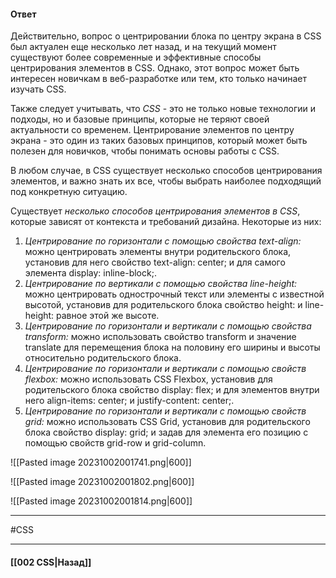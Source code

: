#### Ответ

Действительно, вопрос о центрировании блока по центру экрана в CSS был актуален еще несколько лет назад, и на текущий момент существуют более современные и эффективные способы центрирования элементов в CSS. Однако, этот вопрос может быть интересен новичкам в веб-разработке или тем, кто только начинает изучать CSS.

Также следует учитывать, что *CSS* - это не только новые технологии и подходы, но и базовые принципы, которые не теряют своей актуальности со временем. Центрирование элементов по центру экрана - это один из таких базовых принципов, который может быть полезен для новичков, чтобы понимать основы работы с CSS.

В любом случае, в CSS существует несколько способов центрирования элементов, и важно знать их все, чтобы выбрать наиболее подходящий под конкретную ситуацию.

Существует *несколько способов центрирования элементов в CSS*, которые зависят от контекста и требований дизайна. Некоторые из них:

1. *Центрирование по горизонтали с помощью свойства text-align:* можно центрировать элементы внутри родительского блока, установив для него свойство text-align: center; и для самого элемента display: inline-block;.
2. *Центрирование по вертикали с помощью свойства line-height:* можно центрировать однострочный текст или элементы с известной высотой, установив для родительского блока свойство height: и line-height: равное этой же высоте.
3. *Центрирование по горизонтали и вертикали с помощью свойства transform:* можно использовать свойство transform и значение translate для перемещения блока на половину его ширины и высоты относительно родительского блока.
4. *Центрирование по горизонтали и вертикали с помощью свойств flexbox:* можно использовать CSS Flexbox, установив для родительского блока свойство display: flex; и для элементов внутри него align-items: center; и justify-content: center;.
5. *Центрирование по горизонтали и вертикали с помощью свойств grid:* можно использовать CSS Grid, установив для родительского блока свойство display: grid; и задав для элемента его позицию с помощью свойств grid-row и grid-column.

![[Pasted image 20231002001741.png|600]] 

![[Pasted image 20231002001802.png|600]]

![[Pasted image 20231002001814.png|600]]

___
#CSS

___

#### [[002 CSS|Назад]]